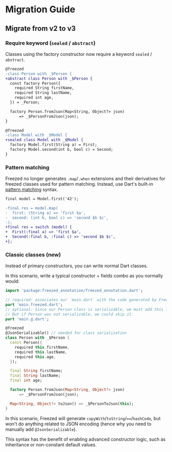 # Migration Guide

## Migrate from v2 to v3

### Require keyword (`sealed` / `abstract`) 

Classes using the factory constructor now require a keyword `sealed` / `abstract`.

```diff
@freezed
-class Person with _$Person {
+abstract class Person with _$Person {
  const factory Person({
    required String firstName,
    required String lastName,
    required int age,
  }) = _Person;

  factory Person.fromJson(Map<String, Object?> json)
      => _$PersonFromJson(json);
}
```

```diff
@freezed
-class Model with _$Model {
+sealed class Model with _$Model {
  factory Model.first(String a) = First;
  factory Model.second(int b, bool c) = Second;
}
```

### Pattern matching

Freezed no longer generates `.map`/`.when` extensions and their derivatives for freezed classes used for pattern matching. Instead, use Dart's built-in [pattern matching](https://dart.dev/language/patterns#matching) syntax.

```diff
final model = Model.first('42');

-final res = model.map(
-  first: (String a) => 'first $a',
-  second: (int b, bool c) => 'second $b $c',
-);
+final res = switch (model) {
+  First(:final a) => 'first $a',
+  Second(:final b, :final c) => 'second $b $c',
+};

```


### Classic classes (new)

Instead of primary constructors, you can write normal Dart classes.

In this scenario, write a typical constructor + fields combo as you normally would:

```dart
import 'package:freezed_annotation/freezed_annotation.dart';

// required: associates our `main.dart` with the code generated by Freezed
part 'main.freezed.dart';
// optional: Since our Person class is serializable, we must add this line.
// But if Person was not serializable, we could skip it.
part 'main.g.dart';

@freezed
@JsonSerializable() // needed for class serialization
class Person with _$Person {
  const Person({
    required this.firstName,
    required this.lastName,
    required this.age,
  });

  final String firstName;
  final String lastName;
  final int age;

  factory Person.fromJson(Map<String, Object?> json)
      => _$PersonFromJson(json);

  Map<String, Object?> toJson() => _$PersonToJson(this);
}
```

In this scenario, Freezed will generate `copyWith`/`toString`/`==`/`hashCode`,
but won't do anything related to JSON encoding (hence why you need to manually add `@JsonSerializable`).

This syntax has the benefit of enabling advanced constructor logic, such as
inheritance or non-constant default values.
